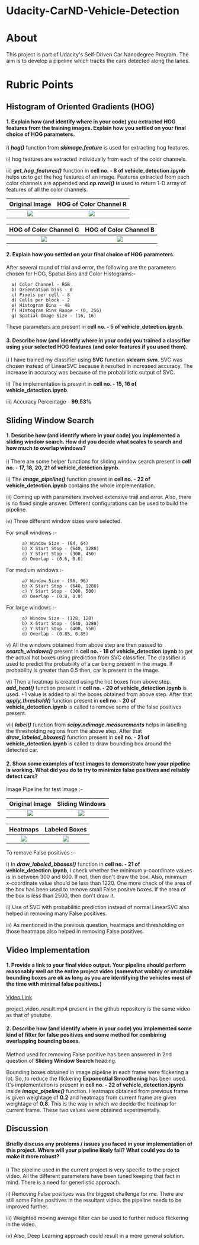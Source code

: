 # Udacity-CarND-Vehicle-Detection

# About

This project is part of Udacity's Self-Driven Car Nanodegree Program. The aim is to develop a pipeline which tracks the cars detected along the lanes.

# Rubric Points

## Histogram of Oriented Gradients (HOG)

#### 1. Explain how (and identify where in your code) you extracted HOG features from the training images. Explain how you settled on your final choice of HOG parameters.

  i) ***hog()*** function from ***skimage.feature*** is used for extracting hog features.
  
  ii) hog features are extracted individually from each of the color channels.

  iii) ***get_hog_features()*** function in **cell no. - 8 of vehicle_detection.ipynb** helps us to get the hog features of an image. Features extracted from each color channels are appended and  ***np.ravel()*** is used to return 1-D array of features of all the color channels.
  
  
   Original Image          |  HOG of Color Channel R               
:-------------------------:|:-------------------------:
![](https://github.com/imindrajit/Udacity-CarND-Vehicle-Detection/blob/master/output_images/test1/original.jpg)  |  ![](https://github.com/imindrajit/Udacity-CarND-Vehicle-Detection/blob/master/output_images/test1/hog_channel_r.jpg) 

HOG of Color Channel G     |  HOG of Color Channel B               
:-------------------------:|:-------------------------:
![](https://github.com/imindrajit/Udacity-CarND-Vehicle-Detection/blob/master/output_images/test1/hog_channel_g.jpg)  |  ![](https://github.com/imindrajit/Udacity-CarND-Vehicle-Detection/blob/master/output_images/test1/hog_channel_b.jpg) 


#### 2. Explain how you settled on your final choice of HOG parameters.

After several round of trial and error, the following are the parameters chosen for HOG, Spatial Bins and Color Histograms:-
      
      a) Color Channel - RGB
      b) Orientation bins - 8
      c) Pixels per cell - 8
      d) Cells per block - 2
      e) Histogram Bins - 48
      f) Histogram Bins Range - (0, 256)
      g) Spatial Image Size - (16, 16)
      
  These parameters are present in **cell no. - 5 of vehicle_detection.ipynb**.


#### 3. Describe how (and identify where in your code) you trained a classifier using your selected HOG features (and color features if you used them).

  i) I have trained my classifier using **SVC** function **sklearn.svm**. SVC was chosen instead of LinearSVC because it resulted in increased accuracy. The increase in accuracy was because of the probabilistic output of SVC.
  
  ii) The implementation is present in **cell no. - 15, 16 of vehicle_detection.ipynb**.
  
  iii) Accuracy Percentage - **99.53%**


## Sliding Window Search

#### 1. Describe how (and identify where in your code) you implemented a sliding window search. How did you decide what scales to search and how much to overlap windows?

  i) There are some helper functions for sliding window search present in **cell no. - 17, 18, 20, 21 of vehicle_detection.ipynb**.
  
  ii) The ***image_pipeline()*** function present in **cell no. - 22 of vehicle_detection.ipynb** contains the whole implementation.
  
  iii) Coming up with parameters involved extensive trail and error. Also, there is no fixed single answer. Different configurations can be used to build the pipeline.
  
  iv) Three different window sizes were selected. 
      
  For small windows :-
     
          a) Window Size - (64, 64)
          b) X Start Stop - (640, 1280)
          c) Y Start Stop - (300, 450)
          d) Overlap - (0.6, 0.6)
          
  For medium windows :-
     
          a) Window Size - (96, 96)
          b) X Start Stop - (640, 1280)
          c) Y Start Stop - (300, 500)
          d) Overlap - (0.8, 0.8)
          
  For large windows :-
     
          a) Window Size - (128, 128)
          b) X Start Stop - (640, 1280)
          c) Y Start Stop - (400, 550)
          d) Overlap - (0.85, 0.85)
          
  v) All the windows obtained from above step are then passed to ***search_windows()*** present in **cell no. - 18 of vehicle_detection.ipynb** to get the actual hot boxes using prediction from SVC classifier. The classifier is used to predict the probability of a car being present in the image. If probability is greater than 0.5 then, car is present in the image.
  
  vi) Then a heatmap is created using the hot boxes from above step. ***add_heat()*** function present in **cell no. - 20 of vehicle_detection.ipynb** is used. +1 value is added to all the boxes obtained from above step. After that ***apply_threshold()*** function present in **cell no. - 20 of vehicle_detection.ipynb** is called to remove some of the false positives present.
  
  vii) ***label()*** function from ***scipy.ndimage.measurements*** helps in labelling the thresholding regions from the above step. After that ***draw_labeled_bboxes()*** function present in **cell no. - 21 of vehicle_detection.ipynb** is called to draw bounding box around the detected car.
          
  
#### 2. Show some examples of test images to demonstrate how your pipeline is working. What did you do to try to minimize false positives and reliably detect cars?

Image Pipeline for test image :-

   Original Image          |  Sliding Windows               
:-------------------------:|:-------------------------:
![](https://github.com/imindrajit/Udacity-CarND-Vehicle-Detection/blob/master/output_images/test1/original.jpg)  |  ![](https://github.com/imindrajit/Udacity-CarND-Vehicle-Detection/blob/master/output_images/test1/sliding_windows.jpg) 

Heatmaps                   |  Labeled Boxes               
:-------------------------:|:-------------------------:
![](https://github.com/imindrajit/Udacity-CarND-Vehicle-Detection/blob/master/output_images/test1/heatmap.jpg)  |  ![](https://github.com/imindrajit/Udacity-CarND-Vehicle-Detection/blob/master/output_images/test1/final_box.jpg)

To remove False positives :-

i) In ***draw_labeled_bboxes()*** function in **cell no. - 21 of vehicle_detection.ipynb**, I check whether the minimum y-coordinate values is in between 300 and 600. If not, then don't draw the box. Also, minimum x-coordinate value should be less than 1220. One more check of the area of the box has been used to remove small False positve boxes. If the area of the box is less than 2500, then don't draw it.

ii) Use of SVC with probabilitic prediction instead of normal LinearSVC also helped in removing many False positives. 

iii) As mentioned in the previous question, heatmaps and thresholding on those heatmaps also helped in removing False positives.


## Video Implementation

#### 1. Provide a link to your final video output. Your pipeline should perform reasonably well on the entire project video (somewhat wobbly or unstable bounding boxes are ok as long as you are identifying the vehicles most of the time with minimal false positives.)

[Video Link](https://www.youtube.com/watch?v=T5zU5MmVTu4)

project_video_result.mp4 present in the github repository is the same video as that of youtube.


#### 2. Describe how (and identify where in your code) you implemented some kind of filter for false positives and some method for combining overlapping bounding boxes.

Method used for removing False positive has been answered in 2nd question of **Sliding Window Search** heading.

Bounding boxes obtained in image pipeline in each frame were flickering a lot. So, to reduce the flickering **Exponential Smoothening** has been used. It's implementation is present in **cell no. - 22 of vehicle_detection.ipynb** inside ***image_pipeline()*** function. Heatmaps obtained from previous frame is given weightage of **0.2** and heatmaps from current frame are given weightage of **0.8**. This is the way in which we decide the heatmap for current frame. These two values were obtained experimentally. 


## Discussion

#### Briefly discuss any problems / issues you faced in your implementation of this project. Where will your pipeline likely fail? What could you do to make it more robust?

i) The pipeline used in the current project is very specific to the project video. All the different parameters have been tuned keeping that fact in mind. There is a need for generlistic approach.

ii) Removing False positives was the biggest challenge for me. There are still some False positives in the resultant video. the pipeline needs to be improved further.

iii) Weighted moving average filter can be used to further reduce flickering in the video.

iv) Also, Deep Learning approach could result in a more general solution. 
